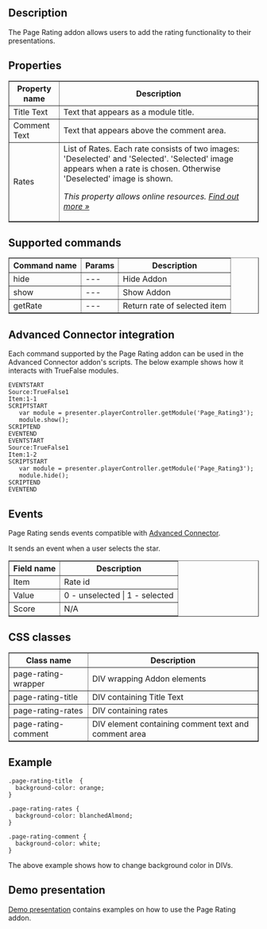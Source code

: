 ## Description
The Page Rating addon allows users to add the rating functionality to their presentations.

## Properties

<table border='1'>
    <tr>
        <th>Property name</th>
        <th>Description</th>
    </tr>
    <tr>
        <td>Title Text</td>
        <td>Text that appears as a module title.</td>
    </tr>
    <tr>
        <td>Comment Text</td>
        <td>Text that appears above the comment area.</td>
    </tr>
    <tr>
        <td>Rates</td>
        <td>List of Rates. Each rate consists of two images: 'Deselected' and 'Selected'. 'Selected' image appears when a rate is chosen. Otherwise 'Deselected' image is shown.
<p><em>This property allows online resources. <a href="/doc/page/Online-resources">Find out more »</a></em></p>
</td>
    </tr>
</table>


## Supported commands

<table border='1'>
    <tr>
        <th>Command name</th>
        <th>Params</th>
        <th>Description</th>
    </tr>
    <tr>
        <td>hide</td>
        <td>---</td>
        <td>Hide Addon</td>
    </tr>
    <tr>
        <td>show</td>
        <td>---</td>
        <td>Show Addon</td>
    </tr>
    <tr>
        <td>getRate</td>
        <td>---</td>
        <td>Return rate of selected item</td>
    </tr>
</table>

## Advanced Connector integration
Each command supported by the Page Rating addon can be used in the Advanced Connector addon's scripts. The below example shows how it interacts with TrueFalse modules.

    EVENTSTART
    Source:TrueFalse1
    Item:1-1
    SCRIPTSTART
       var module = presenter.playerController.getModule('Page_Rating3');
       module.show();
    SCRIPTEND
    EVENTEND
    EVENTSTART
    Source:TrueFalse1
    Item:1-2
    SCRIPTSTART
       var module = presenter.playerController.getModule('Page_Rating3');
       module.hide();
    SCRIPTEND
    EVENTEND

## Events
Page Rating sends events compatible with [Advanced Connector](/doc/page/Advanced-Connector). 

It sends an event when a user selects the star.

<table border='1'>
    <tr>
        <th>Field name</th>
        <th>Description</th>
    </tr>
    <tr>
        <td>Item</td>
        <td>Rate id</td>
    </tr>
    <tr>
        <td>Value</td>
        <td>0 - unselected | 1 - selected</td>
    </tr>
    <tr>
        <td>Score</td>
        <td>N/A</td>
    </tr>
</table>

## CSS classes

<table border='1'>
    <tr>
        <th>Class name</th>
        <th>Description</th>
    </tr>
    <tr>
        <td>page-rating-wrapper</td>
        <td>DIV wrapping Addon elements</td>
    </tr>
    <tr>
        <td>page-rating-title</td>
        <td>DIV containing Title Text</td>
    </tr>
    <tr>
        <td>page-rating-rates</td>
        <td>DIV containing rates</td>
    </tr>
    <tr>
        <td>page-rating-comment</td>
        <td>DIV element containing comment text and comment area</td>
    </tr>    
</table>

## Example

    .page-rating-title  {
      background-color: orange;
    }

    .page-rating-rates {
      background-color: blanchedAlmond;
    }

    .page-rating-comment {
      background-color: white;
    }


The above example shows how to change background color in DIVs.

## Demo presentation
[Demo presentation](/embed/4572679782793216 "Demo presentation") contains examples on how to use the Page Rating addon.                       